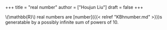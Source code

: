 +++
title = "real number"
author = ["Houjun Liu"]
draft = false
+++

\\(\mathbb{R}\\) real numbers are [number]({{< relref "KBhnumber.md" >}})s generatable by a possibly infinite sum of powers of 10.